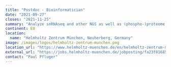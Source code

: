 ```yaml
---
title: "Postdoc - Bioinformatician"
date: "2021-09-27"
closes: "2021-11-25"
summary: "Analyze snRNAseq and other NGS as well as (phospho-)proteome and lipidome data to unravel novel (epi)genetic mechanisms in the hypothalamic control of metabolism. Advance our recent development of multi-omics integration tools."
continent: EU
location:
  name: "Helmholtz Zentrum München, Neuherberg, Germany"
image: /images/logos/helmholtz-zentrum-munchen.png
location_url: "https://www.helmholtz-muenchen.de/en/helmholtz-zentrum-muenchen/index.html"
external_url: "https://jobs.helmholtz-muenchen.de/jobposting/fa23f81685b0723327a0b93e52c94f74c3189645"
contact: "Paul Pfluger"
---
```

